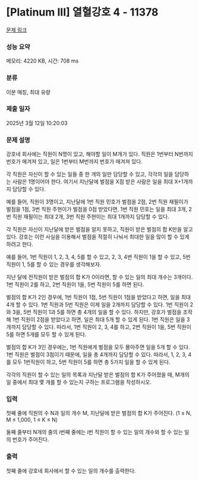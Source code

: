 # [Platinum III] 열혈강호 4 - 11378 

[문제 링크](https://www.acmicpc.net/problem/11378) 

### 성능 요약

메모리: 4220 KB, 시간: 708 ms

### 분류

이분 매칭, 최대 유량

### 제출 일자

2025년 3월 12일 10:20:03

### 문제 설명

<p>강호네 회사에는 직원이 N명이 있고, 해야할 일이 M개가 있다. 직원은 1번부터 N번까지 번호가 매겨져 있고, 일은 1번부터 M번까지 번호가 매겨져 있다.</p>

<p>각 직원은 자신이 할 수 있는 일들 중 한 개의 일만 담당할 수 있고, 각각의 일을 담당하는 사람은 1명이어야 한다. 여기서 지난달에 벌점을 X점 받은 사람은 일을 최대 X+1개까지 담당할 수 있다.</p>

<p>예를 들어, 직원이 3명이고, 지난달에 1번 직원 민호가 벌점을 2점, 2번 직원 재필이가 벌점을 1점, 3번 직원 주현이가 벌점을 0점 받았다면, 1번 직원 민호는 일을 최대 3개, 2번 직원 재필이는 최대 2개, 3번 직원 주현이는 최대 1개까지 담당할 수 있다.</p>

<p>각 직원은 자신이 지난달에 받은 벌점을 알지 못하고, 직원이 받은 벌점의 합 K만을 알고 있다. 강호는 이런 사실을 이용해서 벌점을 적절히 나눠서 최대한 일을 많이 할 수 있게 하려고 한다.</p>

<p>예를 들어, 1번 직원이 1, 2, 3, 4, 5를 할 수 있고, 2, 3, 4번 직원이 1을 할 수 있고, 5번 직원이 1, 5를 할 수 있는 경우를 생각해보자.</p>

<p>지난 달에 전직원이 받은 벌점의 합 K가 0이라면, 할 수 있는 일의 최대 개수는 3개이다. 1번 직원이 2를 하고, 2번 직원이 1을, 5번 직원이 5를 하면 된다. </p>

<p>벌점의 합 K가 2인 경우에, 1번 직원이 1점, 5번 직원이 1점을 받았다고 하면, 일을 최대 4개 할 수 있다. 1번 직원과 5번 직원은 이제 일을 2개까지 담당할 수 있다. 1번 직원이 2와 3을, 5번 직원이 1과 5를 하면 총 4개의 일을 할 수 있다. 하지만, 강호가 벌점을 조작해 1번 직원이 2점을 받았다고 하면, 일은 최대 5개 할 수 있게 된다. 1번 직원은 일을 3개까지 담당할 수 있다. 따라서, 1번 직원이 2, 3, 4를 하고, 2번 직원이 1을, 5번 직원이 5를 하면 5개를 모두 할 수 있게 된다.</p>

<p>벌점의 합 K가 3인 경우에는, 1번 직원에게 벌점을 모두 몰아주면 일을 5개 할 수 있다. 1번 직원은 벌점이 3점이기 때문에, 일을 총 4개까지 담당할 수 있다. 따라서, 1, 2, 3, 4를 모두 1번직원이 하고, 5번 직원이 5를 하면 총 5가지 일을 할 수 있게 된다.</p>

<p>각각의 직원이 할 수 있는 일의 목록과 지난달 받은 벌점의 합 K가 주어졌을 때, M개의 일 중에서 최대 몇 개를 할 수 있는지 구하는 프로그램을 작성하시오.</p>

### 입력 

 <p>첫째 줄에 직원의 수 N과 일의 개수 M, 지난달에 받은 벌점의 합 K가 주어진다. (1 ≤ N, M ≤ 1,000, 1 ≤ K ≤ N)</p>

<p>둘째 줄부터 N개의 줄의 i번째 줄에는 i번 직원이 할 수 있는 일의 개수와 할 수 있는 일의 번호가 주어진다.</p>

### 출력 

 <p>첫째 줄에 강호네 회사에서 할 수 있는 일의 개수를 출력한다.</p>

